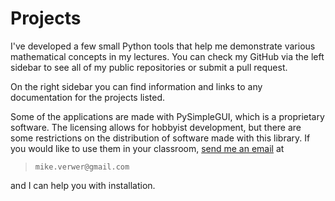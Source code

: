 # Projects

I've developed a few small Python tools that help me demonstrate various mathematical concepts in my lectures.  You can check my GitHub via the left sidebar to see all of my public repositories or submit a pull request.

On the right sidebar you can find information and links to any documentation for the projects listed.

Some of the applications are made with PySimpleGUI, which is a proprietary software.  The licensing allows for hobbyist development, but there are some restrictions on the distribution of software made with this library.  If you would like to use them in your classroom, [send me an email](mailto:mike.verwer@gmail.com) at

> `mike.verwer@gmail.com`

and I can help you with installation.
